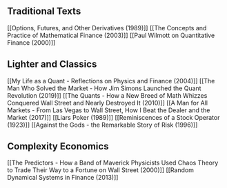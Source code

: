 ## Traditional Texts
[[Options, Futures, and Other Derivatives (1989)]]
[[The Concepts and Practice of Mathematical Finance (2003)]]
[[Paul Wilmott on Quantitative Finance (2000)]]
## Lighter and Classics
[[My Life as a Quant - Reflections on Physics and Finance (2004)]]
[[The Man Who Solved the Market - How Jim Simons Launched the Quant Revolution (2019)]]
[[The Quants - How a New Breed of Math Whizzes Conquered Wall Street and Nearly Destroyed It (2010)]]
[[A Man for All Markets - From Las Vegas to Wall Street, How I Beat the Dealer and the Market (2017)]]
[[Liars Poker (1989)]]
[[Reminiscences of a Stock Operator (1923)]]
[[Against the Gods - the Remarkable Story of Risk (1996)]]
## Complexity Economics
[[The Predictors - How a Band of Maverick Physicists Used Chaos Theory to Trade Their Way to a Fortune on Wall Street (2000)]]
[[Random Dynamical Systems in Finance (2013)]]
